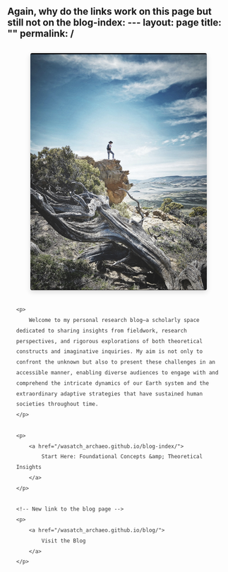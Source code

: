 Again, why do the links work on this page but still not on the blog-index: ---
layout: page
title: ""
permalink: /
---

<style>
    /* Text-only styling that preserves existing navigation and footer */
    :root {
        --primary-color: #5b7e5f;
        --secondary-color: #8a6552;
        --accent-color: #d8b976;
        --light-bg: #f8f8f5;
        --dark-text: #333333;
    }
    
    /* Main content styles only */
    .content-wrapper {
        font-family: 'Segoe UI', Tahoma, Geneva, Verdana, sans-serif;
        line-height: 1.7;
        color: var(--dark-text);
        max-width: 900px;
        margin: 0 auto;
        padding: 0 20px;
    }
    
    /* Content headings */
    .content-wrapper h2 {
        font-size: 1.7rem;
        color: var(--secondary-color);
        margin: 2.2rem 0 1.2rem;
        font-weight: 500;
    }
    
    .content-wrapper h3 {
        font-size: 1.35rem;
        color: var(--primary-color);
        margin: 1.8rem 0 1rem;
        font-weight: 500;
    }
    
    /* Paragraph styling */
    .content-wrapper p {
        margin-bottom: 1.2rem;
        font-size: 1.05rem;
        line-height: 1.7;
        text-align: justify;
    }
    
    /* Links styling */
    .content-wrapper a {
        color: var(--primary-color);
        text-decoration: none;
        border-bottom: 1px solid var(--accent-color);
        transition: color 0.2s, border-color 0.2s;
        font-weight: 500;
    }
    
    .content-wrapper a:hover {
        color: var(--secondary-color);
        border-color: var(--secondary-color);
    }
    
    /* Image styling */
    .content-wrapper img {
        display: block;
        max-width: 100%;
        height: auto;
        margin: 2rem auto;
        border-radius: 4px;
        box-shadow: 0 4px 12px rgba(0,0,0,0.15);
    }
</style>

<div class="content-wrapper">
    <img src="./images/IMG_0081.jpeg" alt="Description of image" style="width: 400px; max-width: 100%; height: auto;">
    
    <p>
        Welcome to my personal research blog—a scholarly space dedicated to sharing insights from fieldwork, research perspectives, and rigorous explorations of both theoretical constructs and imaginative inquiries. My aim is not only to confront the unknown but also to present these challenges in an accessible manner, enabling diverse audiences to engage with and comprehend the intricate dynamics of our Earth system and the extraordinary adaptive strategies that have sustained human societies throughout time.
    </p>
    
    <p>
        <a href="/wasatch_archaeo.github.io/blog-index/">
            Start Here: Foundational Concepts &amp; Theoretical Insights
        </a>
    </p>
    
    <!-- New link to the blog page -->
    <p>
        <a href="/wasatch_archaeo.github.io/blog/">
            Visit the Blog
        </a>
    </p>
</div>
